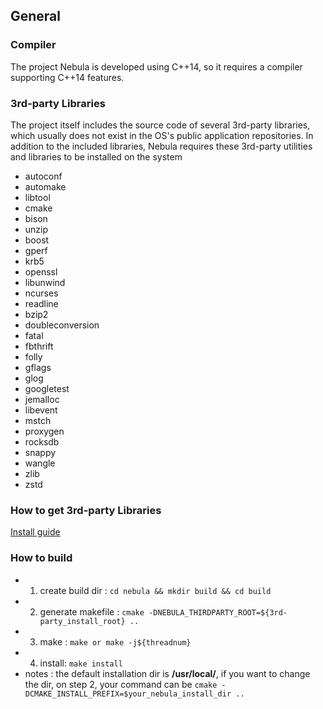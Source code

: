 ## General

### Compiler

The project Nebula is developed using C++14, so it requires a compiler supporting C++14 features.

### 3rd-party Libraries

The project itself includes the source code of several 3rd-party libraries, which usually does not exist in the OS's public application repositories. In addition to the included libraries, Nebula requires these 3rd-party utilities and libraries to be installed on the system

  - autoconf
  - automake
  - libtool
  - cmake
  - bison
  - unzip
  - boost
  - gperf
  - krb5
  - openssl
  - libunwind
  - ncurses
  - readline
  - bzip2
  - doubleconversion
  - fatal
  - fbthrift
  - folly
  - gflags
  - glog
  - googletest
  - jemalloc
  - libevent
  - mstch
  - proxygen
  - rocksdb
  - snappy
  - wangle
  - zlib
  - zstd

### How to get 3rd-party Libraries
[Install guide](https://github.com/vesoft-inc/nebula-3rdparty/blob/master/README.md)


### How to build
  - 1. create build dir : `cd nebula && mkdir build && cd build`
  - 2. generate makefile : `cmake -DNEBULA_THIRDPARTY_ROOT=${3rd-party_install_root} ..`
  - 3. make : `make or make -j${threadnum}`
  - 4. install: `make install`
  - notes : the default installation dir is **/usr/local/**, if you want to change the dir, on step 2, your command can be `cmake -DCMAKE_INSTALL_PREFIX=$your_nebula_install_dir ..`
